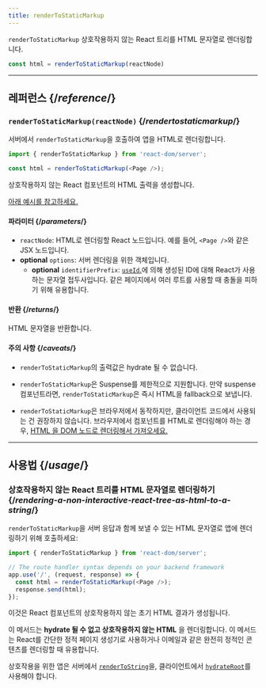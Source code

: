 ```yaml
---
title: renderToStaticMarkup
---
```


<Intro>

`renderToStaticMarkup` 상호작용하지 않는 React 트리를 HTML 문자열로 렌더링합니다.

```js
const html = renderToStaticMarkup(reactNode)
```

</Intro>

<InlineToc />

---

## 레퍼런스 {/*reference*/}

### `renderToStaticMarkup(reactNode)` {/*rendertostaticmarkup*/}

서버에서 `renderToStaticMarkup`을 호출하여 앱을 HTML로 렌더링합니다.

```js
import { renderToStaticMarkup } from 'react-dom/server';

const html = renderToStaticMarkup(<Page />);
```

상호작용하지 않는 React 컴포넌트의 HTML 출력을 생성합니다.

[아래 예시를 참고하세요.](#usage)

#### 파라미터 {/*parameters*/}

* `reactNode`: HTML로 렌더링할 React 노드입니다. 예를 들어, `<Page />`와 같은 JSX 노드입니다.
* **optional** `options`: 서버 렌더링을 위한 객체입니다.
  * **optional** `identifierPrefix`: [`useId`.](/reference/react/useId)에 의해 생성된 ID에 대해 React가 사용하는 문자열 접두사입니다. 같은 페이지에서 여러 루트를 사용할 때 충돌을 피하기 위해 유용합니다.
  
#### 반환 {/*returns*/}

HTML 문자열을 반환합니다.

#### 주의 사항 {/*caveats*/}

* `renderToStaticMarkup`의 출력값은 hydrate 될 수 없습니다.

* `renderToStaticMarkup`은 Suspense를 제한적으로 지원합니다. 만약 suspense 컴포넌트라면, `renderToStaticMarkup`은 즉시 HTML을 fallback으로 보냅니다.

* `renderToStaticMarkup`은 브라우저에서 동작하지만, 클라이언트 코드에서 사용되는 건 권장하지 않습니다. 브라우저에서 컴포넌트를 HTML로 렌더링해야 하는 경우, [HTML 을 DOM 노드로 렌더링해서 가져오세요.](/reference/react-dom/server/renderToString#removing-rendertostring-from-the-client-code)

---

## 사용법 {/*usage*/}

### 상호작용하지 않는 React 트리를 HTML 문자열로 렌더링하기 {/*rendering-a-non-interactive-react-tree-as-html-to-a-string*/}

`renderToStaticMarkup`을 서버 응답과 함께 보낼 수 있는 HTML 문자열로 앱에 렌더링하기 위해 호출하세요:

```js {5-6}
import { renderToStaticMarkup } from 'react-dom/server';

// The route handler syntax depends on your backend framework
app.use('/', (request, response) => {
  const html = renderToStaticMarkup(<Page />);
  response.send(html);
});
```

이것은 React 컴포넌트의 상호작용하지 않는 초기 HTML 결과가 생성됩니다.

<Pitfall>

이 메서드는 **hydrate 될 수 없고 상호작용하지 않는 HTML** 을 렌더링합니다. 이 메서드는 React를 간단한 정적 페이지 생성기로 사용하거나 이메일과 같은 완전히 정적인 콘텐츠를 렌더링할 때 유용합니다.

상호작용을 위한 앱은 서버에서 [`renderToString`](/reference/react-dom/server/renderToString)을, 클라이언트에서 [`hydrateRoot`](/reference/react-dom/client/hydrateRoot)를 사용해야 합니다.

</Pitfall>

